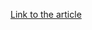 [Link to the article](https://www.welivesecurity.com/wp-content/uploads/2018/10/ESET_GreyEnergy.pdf)

